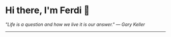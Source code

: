 <h1>Hi there, I'm Ferdi 👋</h1>

<p><em>
  "Life is a question and how we live it is our answer." — Gary Keller
</em></p>

---
